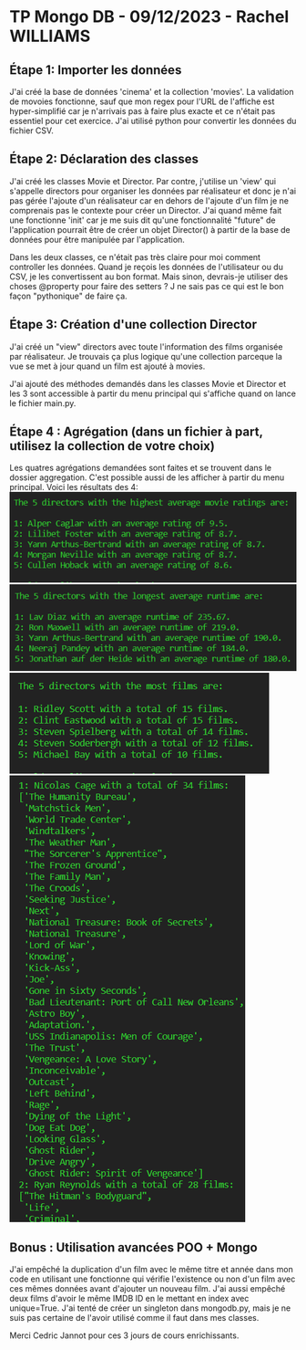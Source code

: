 # TP Mongo DB - 09/12/2023 - Rachel WILLIAMS

## Étape 1: Importer les données

J'ai créé la base de données 'cinema' et la collection 'movies'. La validation de movoies fonctionne, sauf que mon regex pour l'URL de l'affiche est hyper-simplifié car je n'arrivais pas à faire plus exacte et ce n'était pas essentiel pour cet exercice.
J'ai utilisé python pour convertir les données du fichier CSV.

## Étape 2: Déclaration des classes

J'ai créé les classes Movie et Director. Par contre, j'utilise un 'view' qui s'appelle directors pour organiser les données par réalisateur et donc je n'ai pas gérée l'ajoute d'un réalisateur car en dehors de l'ajoute d'un film je ne comprenais pas le contexte pour créer un Director. J'ai quand même fait une fonctionne 'init' car je me suis dit qu'une fonctionnalité "future" de l'application pourrait être de créer un objet Director() à partir de la base de données pour être manipulée par l'application.

Dans les deux classes, ce n'était pas très claire pour moi comment controller les données. Quand je reçois les données de l'utilisateur ou du CSV, je les convertissent au bon format. Mais sinon, devrais-je utiliser des choses @property pour faire des setters ? J ne sais pas ce qui est le bon façon "pythonique" de faire ça.

## Étape 3: Création d'une collection Director

J'ai créé un "view" directors avec toute l'information des films organisée par réalisateur. Je trouvais ça plus logique qu'une collection parceque la vue se met à jour quand un film est ajouté à movies.

J'ai ajouté des méthodes demandés dans les classes Movie et Director et les 3 sont accessible à partir du menu principal qui s'affiche quand on lance le fichier main.py.

## Étape 4 : Agrégation (dans un fichier à part, utilisez la collection de votre choix)

Les quatres agrégations demandées sont faites et se trouvent dans le dossier aggregation. C'est possible aussi de les afficher à partir du menu principal. Voici les résultats des 4:
![Screenshot of the results of the first aggregation exercise ](assets\agr_1.png)
![Screenshot of the results of the second aggregation exercise ](assets\agr_2.png)
![Screenshot of the results of the third aggregation exercise ](assets\agr_3.png)
![Screenshot of the results of the fourth aggregation exercise ](assets\agr_4.png)

## Bonus : Utilisation avancées POO + Mongo

J'ai empêché la duplication d'un film avec le même titre et année dans mon code en utilisant une fonctionne qui vérifie l'existence ou non d'un film avec ces mêmes données avant d'ajouter un nouveau film. J'ai aussi empêché deux films d'avoir le même IMDB ID en le mettant en index avec unique=True.
J'ai tenté de créer un singleton dans mongodb.py, mais je ne suis pas certaine de l'avoir utilisé comme il faut dans mes classes.

Merci Cedric Jannot pour ces 3 jours de cours enrichissants.
